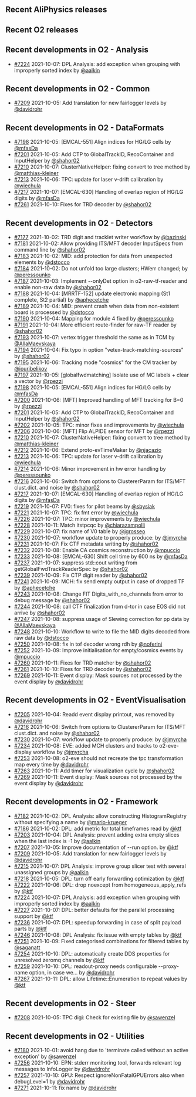 ## Recent AliPhysics releases
## Recent O2 releases
## Recent developments in O2 - Analysis
- [\#7224](https://github.com/AliceO2Group/AliceO2/pull/7224) 2021-10-07: DPL Analysis: add exception when grouping with improperly sorted index by [@aalkin](https://github.com/aalkin)
## Recent developments in O2 - Common
- [\#7209](https://github.com/AliceO2Group/AliceO2/pull/7209) 2021-10-05: Add translation for new fairlogger levels by [@davidrohr](https://github.com/davidrohr)
## Recent developments in O2 - DataFormats
- [\#7198](https://github.com/AliceO2Group/AliceO2/pull/7198) 2021-10-05: [EMCAL-551] Align indices for HG/LG cells by [@mfasDa](https://github.com/mfasDa)
- [\#7201](https://github.com/AliceO2Group/AliceO2/pull/7201) 2021-10-05: Add CTP to GlobalTrackID, RecoContainer and InputHelper by [@shahor02](https://github.com/shahor02)
- [\#7210](https://github.com/AliceO2Group/AliceO2/pull/7210) 2021-10-07: ClusterNativeHelper: fixing convert to tree method by [@matthias-kleiner](https://github.com/matthias-kleiner)
- [\#7213](https://github.com/AliceO2Group/AliceO2/pull/7213) 2021-10-06: TPC: update for laser v-drift calibration by [@wiechula](https://github.com/wiechula)
- [\#7217](https://github.com/AliceO2Group/AliceO2/pull/7217) 2021-10-07: [EMCAL-630] Handling of overlap region of HG/LG digits by [@mfasDa](https://github.com/mfasDa)
- [\#7261](https://github.com/AliceO2Group/AliceO2/pull/7261) 2021-10-10: Fixes for TRD decoder by [@shahor02](https://github.com/shahor02)
## Recent developments in O2 - Detectors
- [\#7177](https://github.com/AliceO2Group/AliceO2/pull/7177) 2021-10-02: TRD digit and tracklet writer workflow by [@bazinski](https://github.com/bazinski)
- [\#7181](https://github.com/AliceO2Group/AliceO2/pull/7181) 2021-10-02: Allow providing ITS/MFT decoder InputSpecs from command line by [@shahor02](https://github.com/shahor02)
- [\#7183](https://github.com/AliceO2Group/AliceO2/pull/7183) 2021-10-02: MID: add protection for data from unexpected elements by [@dstocco](https://github.com/dstocco)
- [\#7184](https://github.com/AliceO2Group/AliceO2/pull/7184) 2021-10-02: Do not unfold too large clusters; HWerr changed; by [@peressounko](https://github.com/peressounko)
- [\#7187](https://github.com/AliceO2Group/AliceO2/pull/7187) 2021-10-03: Implement --onlyDet option in o2-raw-tf-reader and enable non-raw data by [@shahor02](https://github.com/shahor02)
- [\#7188](https://github.com/AliceO2Group/AliceO2/pull/7188) 2021-10-04: [MRRTF-152] update electronic mapping (St1 complete, St2 partial) by [@aphecetche](https://github.com/aphecetche)
- [\#7189](https://github.com/AliceO2Group/AliceO2/pull/7189) 2021-10-04: MID: prevent crash when data from non-existent board is processed by [@dstocco](https://github.com/dstocco)
- [\#7190](https://github.com/AliceO2Group/AliceO2/pull/7190) 2021-10-04: Mapping for module 4 fixed by [@peressounko](https://github.com/peressounko)
- [\#7191](https://github.com/AliceO2Group/AliceO2/pull/7191) 2021-10-04: More efficient route-finder for raw-TF reader by [@shahor02](https://github.com/shahor02)
- [\#7193](https://github.com/AliceO2Group/AliceO2/pull/7193) 2021-10-07: vertex trigger threshold  the same as in  TCM by [@AllaMaevskaya](https://github.com/AllaMaevskaya)
- [\#7194](https://github.com/AliceO2Group/AliceO2/pull/7194) 2021-10-04: Fix typo in option "vetex-track-matching-sources" by [@shahor02](https://github.com/shahor02)
- [\#7195](https://github.com/AliceO2Group/AliceO2/pull/7195) 2021-10-06: Tracking mode "cosmics" for the CM tracker by [@iouribelikov](https://github.com/iouribelikov)
- [\#7197](https://github.com/AliceO2Group/AliceO2/pull/7197) 2021-10-05: [globalfwdmatching] Isolate use of MC labels + clear a vector by [@rpezzi](https://github.com/rpezzi)
- [\#7198](https://github.com/AliceO2Group/AliceO2/pull/7198) 2021-10-05: [EMCAL-551] Align indices for HG/LG cells by [@mfasDa](https://github.com/mfasDa)
- [\#7200](https://github.com/AliceO2Group/AliceO2/pull/7200) 2021-10-06: [MFT] Improved handling of MFT tracking for B=0 by [@rpezzi](https://github.com/rpezzi)
- [\#7201](https://github.com/AliceO2Group/AliceO2/pull/7201) 2021-10-05: Add CTP to GlobalTrackID, RecoContainer and InputHelper by [@shahor02](https://github.com/shahor02)
- [\#7202](https://github.com/AliceO2Group/AliceO2/pull/7202) 2021-10-05: TPC: minor fixes and improvements by [@wiechula](https://github.com/wiechula)
- [\#7206](https://github.com/AliceO2Group/AliceO2/pull/7206) 2021-10-06: [MFT] Flip ALPIDE sensor for MFT by [@rpezzi](https://github.com/rpezzi)
- [\#7210](https://github.com/AliceO2Group/AliceO2/pull/7210) 2021-10-07: ClusterNativeHelper: fixing convert to tree method by [@matthias-kleiner](https://github.com/matthias-kleiner)
- [\#7212](https://github.com/AliceO2Group/AliceO2/pull/7212) 2021-10-06: Extend proto-evTimeMaker by [@njacazio](https://github.com/njacazio)
- [\#7213](https://github.com/AliceO2Group/AliceO2/pull/7213) 2021-10-06: TPC: update for laser v-drift calibration by [@wiechula](https://github.com/wiechula)
- [\#7214](https://github.com/AliceO2Group/AliceO2/pull/7214) 2021-10-06: Minor improvement in hw error handling by [@peressounko](https://github.com/peressounko)
- [\#7216](https://github.com/AliceO2Group/AliceO2/pull/7216) 2021-10-06: Switch from options to ClustererParam for ITS/MFT clust.dict. and noise by [@shahor02](https://github.com/shahor02)
- [\#7217](https://github.com/AliceO2Group/AliceO2/pull/7217) 2021-10-07: [EMCAL-630] Handling of overlap region of HG/LG digits by [@mfasDa](https://github.com/mfasDa)
- [\#7219](https://github.com/AliceO2Group/AliceO2/pull/7219) 2021-10-07: FV0: fixes for pilot beams by [@sbysiak](https://github.com/sbysiak)
- [\#7221](https://github.com/AliceO2Group/AliceO2/pull/7221) 2021-10-07: TPC: fix fmt error by [@wiechula](https://github.com/wiechula)
- [\#7226](https://github.com/AliceO2Group/AliceO2/pull/7226) 2021-10-07: TPC: minor improvements by [@wiechula](https://github.com/wiechula)
- [\#7228](https://github.com/AliceO2Group/AliceO2/pull/7228) 2021-10-11: Match itstpcqc by [@chiarazampolli](https://github.com/chiarazampolli)
- [\#7229](https://github.com/AliceO2Group/AliceO2/pull/7229) 2021-10-07: fix name of V0 table by [@jgrosseo](https://github.com/jgrosseo)
- [\#7230](https://github.com/AliceO2Group/AliceO2/pull/7230) 2021-10-07: workflow update to properly produce: by [@jmyrcha](https://github.com/jmyrcha)
- [\#7231](https://github.com/AliceO2Group/AliceO2/pull/7231) 2021-10-07: Fix CTF metadata writing by [@shahor02](https://github.com/shahor02)
- [\#7232](https://github.com/AliceO2Group/AliceO2/pull/7232) 2021-10-08: Enable CA cosmics reconstruction by [@mpuccio](https://github.com/mpuccio)
- [\#7233](https://github.com/AliceO2Group/AliceO2/pull/7233) 2021-10-08: [EMCAL-630] Shift cell time by 600 ns by [@mfasDa](https://github.com/mfasDa)
- [\#7237](https://github.com/AliceO2Group/AliceO2/pull/7237) 2021-10-07: suppress std::cout writing from getGlobalFwdTrackReaderSpec by [@shahor02](https://github.com/shahor02)
- [\#7239](https://github.com/AliceO2Group/AliceO2/pull/7239) 2021-10-09: Fix CTP digit reader by [@shahor02](https://github.com/shahor02)
- [\#7241](https://github.com/AliceO2Group/AliceO2/pull/7241) 2021-10-09: MCH: fix send empty output in case of dropped TF by [@aphecetche](https://github.com/aphecetche)
- [\#7243](https://github.com/AliceO2Group/AliceO2/pull/7243) 2021-10-08: Change FIT Digits_with_no_channels from error to debug message by [@shahor02](https://github.com/shahor02)
- [\#7244](https://github.com/AliceO2Group/AliceO2/pull/7244) 2021-10-08: call CTF finalization from d-tor in case EOS did not arrive by [@shahor02](https://github.com/shahor02)
- [\#7247](https://github.com/AliceO2Group/AliceO2/pull/7247) 2021-10-08: suppress usage of Slewing correction for pp data by [@AllaMaevskaya](https://github.com/AllaMaevskaya)
- [\#7248](https://github.com/AliceO2Group/AliceO2/pull/7248) 2021-10-10: Workflow to write to file the MID digits decoded from raw data by [@dstocco](https://github.com/dstocco)
- [\#7250](https://github.com/AliceO2Group/AliceO2/pull/7250) 2021-10-08: fix in tof decoder wrong rdh by [@noferini](https://github.com/noferini)
- [\#7252](https://github.com/AliceO2Group/AliceO2/pull/7252) 2021-10-09: Improve initialisation for empty/cosmics events by [@mpuccio](https://github.com/mpuccio)
- [\#7260](https://github.com/AliceO2Group/AliceO2/pull/7260) 2021-10-11: Fixes for TRD matcher by [@shahor02](https://github.com/shahor02)
- [\#7261](https://github.com/AliceO2Group/AliceO2/pull/7261) 2021-10-10: Fixes for TRD decoder by [@shahor02](https://github.com/shahor02)
- [\#7269](https://github.com/AliceO2Group/AliceO2/pull/7269) 2021-10-11: Event display: Mask sources not processed by the event display by [@davidrohr](https://github.com/davidrohr)
## Recent developments in O2 - EventVisualisation
- [\#7205](https://github.com/AliceO2Group/AliceO2/pull/7205) 2021-10-04: Readd event display printout, was removed by [@davidrohr](https://github.com/davidrohr)
- [\#7216](https://github.com/AliceO2Group/AliceO2/pull/7216) 2021-10-06: Switch from options to ClustererParam for ITS/MFT clust.dict. and noise by [@shahor02](https://github.com/shahor02)
- [\#7230](https://github.com/AliceO2Group/AliceO2/pull/7230) 2021-10-07: workflow update to properly produce: by [@jmyrcha](https://github.com/jmyrcha)
- [\#7234](https://github.com/AliceO2Group/AliceO2/pull/7234) 2021-10-08: EVE: added MCH clusters and tracks to o2-eve-display workflow by [@jmyrcha](https://github.com/jmyrcha)
- [\#7253](https://github.com/AliceO2Group/AliceO2/pull/7253) 2021-10-08: o2-eve should not recreate the tpc transformation map every time by [@davidrohr](https://github.com/davidrohr)
- [\#7263](https://github.com/AliceO2Group/AliceO2/pull/7263) 2021-10-11: Add timer for visualization cycle by [@shahor02](https://github.com/shahor02)
- [\#7269](https://github.com/AliceO2Group/AliceO2/pull/7269) 2021-10-11: Event display: Mask sources not processed by the event display by [@davidrohr](https://github.com/davidrohr)
## Recent developments in O2 - Framework
- [\#7182](https://github.com/AliceO2Group/AliceO2/pull/7182) 2021-10-02: DPL Analysis: allow constructing HistogramRegistry without specifying a name by [@mario-krueger](https://github.com/mario-krueger)
- [\#7186](https://github.com/AliceO2Group/AliceO2/pull/7186) 2021-10-02: DPL: add metric for total timeframes read by [@ktf](https://github.com/ktf)
- [\#7203](https://github.com/AliceO2Group/AliceO2/pull/7203) 2021-10-04: DPL Analysis: prevent adding extra empty slices when the last index is -1 by [@aalkin](https://github.com/aalkin)
- [\#7207](https://github.com/AliceO2Group/AliceO2/pull/7207) 2021-10-05: Improve documentation of --run option. by [@ktf](https://github.com/ktf)
- [\#7209](https://github.com/AliceO2Group/AliceO2/pull/7209) 2021-10-05: Add translation for new fairlogger levels by [@davidrohr](https://github.com/davidrohr)
- [\#7215](https://github.com/AliceO2Group/AliceO2/pull/7215) 2021-10-07: DPL Analysis: improve group slicer test with several unassigned groups by [@aalkin](https://github.com/aalkin)
- [\#7218](https://github.com/AliceO2Group/AliceO2/pull/7218) 2021-10-05: DPL: turn off early forwarding optimization by [@ktf](https://github.com/ktf)
- [\#7222](https://github.com/AliceO2Group/AliceO2/pull/7222) 2021-10-06: DPL: drop noexcept from homogeneous_apply_refs by [@ktf](https://github.com/ktf)
- [\#7224](https://github.com/AliceO2Group/AliceO2/pull/7224) 2021-10-07: DPL Analysis: add exception when grouping with improperly sorted index by [@aalkin](https://github.com/aalkin)
- [\#7227](https://github.com/AliceO2Group/AliceO2/pull/7227) 2021-10-07: DPL: better defaults for the parallel processing support by [@ktf](https://github.com/ktf)
- [\#7236](https://github.com/AliceO2Group/AliceO2/pull/7236) 2021-10-07: DPL: speedup forwarding in case of split payload parts by [@ktf](https://github.com/ktf)
- [\#7246](https://github.com/AliceO2Group/AliceO2/pull/7246) 2021-10-08: DPL Analysis: fix issue with empty tables by [@ktf](https://github.com/ktf)
- [\#7251](https://github.com/AliceO2Group/AliceO2/pull/7251) 2021-10-09: Fixed categorised combinations for filtered tables by [@saganatt](https://github.com/saganatt)
- [\#7254](https://github.com/AliceO2Group/AliceO2/pull/7254) 2021-10-10: DPL: automatically create DDS properties for unresolved zeromq channels by [@ktf](https://github.com/ktf)
- [\#7259](https://github.com/AliceO2Group/AliceO2/pull/7259) 2021-10-10: DPL: readout-proxy needs configurable --proxy-name option, in case we… by [@davidrohr](https://github.com/davidrohr)
- [\#7267](https://github.com/AliceO2Group/AliceO2/pull/7267) 2021-10-11: DPL: allow Lifetime::Enumeration to repeat values by [@ktf](https://github.com/ktf)
## Recent developments in O2 - Steer
- [\#7208](https://github.com/AliceO2Group/AliceO2/pull/7208) 2021-10-05: TPC digi: Check for existing file by [@sawenzel](https://github.com/sawenzel)
## Recent developments in O2 - Utilities
- [\#7180](https://github.com/AliceO2Group/AliceO2/pull/7180) 2021-10-01: avoid hang due to 'terminate called without an active exception' by [@sawenzel](https://github.com/sawenzel)
- [\#7256](https://github.com/AliceO2Group/AliceO2/pull/7256) 2021-10-10: EPN: stderr monitoring tool, forwards relevant log messages to InfoLogger by [@davidrohr](https://github.com/davidrohr)
- [\#7257](https://github.com/AliceO2Group/AliceO2/pull/7257) 2021-10-10: GPU: Respect ignoreNonFatalGPUErrors also when debugLevel=1 by [@davidrohr](https://github.com/davidrohr)
- [\#7271](https://github.com/AliceO2Group/AliceO2/pull/7271) 2021-10-11: fix name by [@davidrohr](https://github.com/davidrohr)
